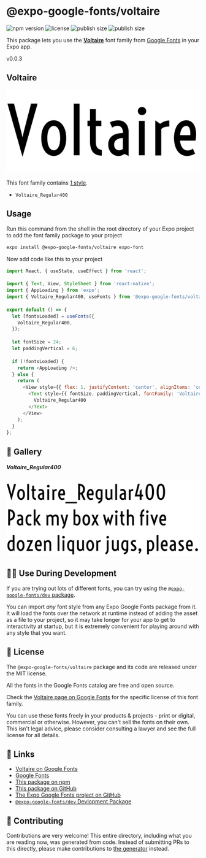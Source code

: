 # @expo-google-fonts/voltaire

![npm version](https://flat.badgen.net/npm/v/@expo-google-fonts/voltaire)
![license](https://flat.badgen.net/github/license/expo/google-fonts)
![publish size](https://flat.badgen.net/packagephobia/install/@expo-google-fonts/voltaire)
![publish size](https://flat.badgen.net/packagephobia/publish/@expo-google-fonts/voltaire)

This package lets you use the [**Voltaire**](https://fonts.google.com/specimen/Voltaire) font family from [Google Fonts](https://fonts.google.com/) in your Expo app.

v0.0.3

## Voltaire

![Voltaire](./font-family.png)

This font family contains [1 style](#-gallery).

- `Voltaire_Regular400`

## Usage

Run this command from the shell in the root directory of your Expo project to add the font family package to your project
```sh
expo install @expo-google-fonts/voltaire expo-font
```

Now add code like this to your project
```js
import React, { useState, useEffect } from 'react';

import { Text, View, StyleSheet } from 'react-native';
import { AppLoading } from 'expo';
import { Voltaire_Regular400, useFonts } from '@expo-google-fonts/voltaire';

export default () => {
  let [fontsLoaded] = useFonts({
    Voltaire_Regular400,
  });

  let fontSize = 24;
  let paddingVertical = 6;

  if (!fontsLoaded) {
    return <AppLoading />;
  } else {
    return (
      <View style={{ flex: 1, justifyContent: 'center', alignItems: 'center' }}>
        <Text style={{ fontSize, paddingVertical, fontFamily: 'Voltaire_Regular400' }}>
          Voltaire_Regular400
        </Text>
      </View>
    );
  }
};

```

## 🔡 Gallery

##### Voltaire_Regular400
![Voltaire_Regular400](./8e446b1dcde5e45745bd6e82bfacf76b313042b232e4fceaa22d745f13e176d3.ttf.png)


## 👩‍💻 Use During Development

If you are trying out lots of different fonts, you can try using the [`@expo-google-fonts/dev` package](https://github.com/expo/google-fonts/tree/master/font-packages/dev#readme).

You can import *any* font style from any Expo Google Fonts package from it. It will load the fonts
over the network at runtime instead of adding the asset as a file to your project, so it may take longer
for your app to get to interactivity at startup, but it is extremely convenient
for playing around with any style that you want.

## 📖 License

The `@expo-google-fonts/voltaire` package and its code are released under the MIT license.

All the fonts in the Google Fonts catalog are free and open source.

Check the [Voltaire page on Google Fonts](https://fonts.google.com/specimen/Voltaire) for the specific license of this font family.

You can use these fonts freely in your products & projects - print or digital, commercial or otherwise. However, you can't sell the fonts on their own. This isn't legal advice, please consider consulting a lawyer and see the full license for all details.

## 🔗 Links

- [Voltaire on Google Fonts](https://fonts.google.com/specimen/Voltaire)
- [Google Fonts](https://fonts.google.com/)
- [This package on npm](https://www.npmjs.com/package/@expo-google-fonts/voltaire)
- [This package on GitHub](https://github.com/expo/google-fonts/tree/master/font-packages/voltaire)
- [The Expo Google Fonts project on GitHub](https://github.com/expo/google-fonts)
- [`@expo-google-fonts/dev` Devlopment Package](https://github.com/expo/google-fonts/tree/master/font-packages/dev)


## 🤝 Contributing

Contributions are very welcome! This entire directory, including what you are reading now, was generated from code. Instead of submitting PRs to this directly, please make contributions to [the generator](https://github.com/expo/google-fonts/tree/master/packages/generator) instead.
